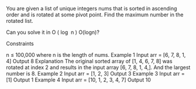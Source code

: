 You are given a list of unique integers nums that is sorted in ascending order and is rotated at some pivot point. Find the maximum number in the rotated list.

Can you solve it in 
O
(
log
⁡
n
)
O(logn)?

Constraints

n ≤ 100,000 where n is the length of nums.
Example 1
Input
arr = [6, 7, 8, 1, 4]
Output
8
Explanation
The original sorted array of [1, 4, 6, 7, 8] was rotated at index 2 and results in the input array [6, 7, 8, 1, 4,]. And the largest number is 8.
Example 2
Input
arr = [1, 2, 3]
Output
3
Example 3
Input
arr = [1]
Output
1
Example 4
Input
arr = [10, 1, 2, 3, 4, 7]
Output
10
